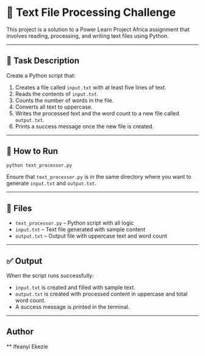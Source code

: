 # 🔹 Text File Processing Challenge

This project is a solution to a Power Learn Project Africa assignment that involves reading, processing, and writing text files using Python.

---

## 📌 Task Description

Create a Python script that:

1. Creates a file called `input.txt` with at least five lines of text.
2. Reads the contents of `input.txt`.
3. Counts the number of words in the file.
4. Converts all text to uppercase.
5. Writes the processed text and the word count to a new file called `output.txt`.
6. Prints a success message once the new file is created.

---

## 🧪 How to Run

```bash
python text_processor.py
````

Ensure that `text_processor.py` is in the same directory where you want to generate `input.txt` and `output.txt`.

---

## 📂 Files

* `text_processor.py` – Python script with all logic
* `input.txt` – Text file generated with sample content
* `output.txt` – Output file with uppercase text and word count

---

## ✅ Output

When the script runs successfully:

* `input.txt` is created and filled with sample text.
* `output.txt` is created with processed content in uppercase and total word count.
* A success message is printed in the terminal.

---

## Author

** Ifeanyi Ekezie
